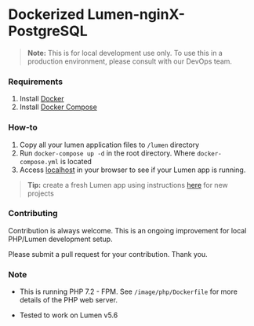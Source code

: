 # Dockerized Lumen-nginX-PostgreSQL

> **Note:** This is for local development use only. To use this in a production environment, please consult with our DevOps team.

### Requirements

1. Install [Docker](https://www.docker.com/community-edition)
2. Install [Docker Compose](https://docs.docker.com/compose/)

### How-to

1. Copy all your lumen application files to `/lumen` directory
2. Run `docker-compose up -d` in the root directory. Where `docker-compose.yml` is located
3. Access [localhost](http://localhost:8080) in your browser to see if your Lumen app is running.

> **Tip:** create a fresh Lumen app using instructions [here](https://lumen.laravel.com/docs/5.6#installing-lumen) for new projects

### Contributing

Contribution is always welcome. This is an ongoing improvement for local PHP/Lumen development setup.

Please submit a pull request for your contribution. Thank you.

### Note

- This is running PHP 7.2 - FPM. See `/image/php/Dockerfile` for more details of the PHP web server.

- Tested to work on Lumen v5.6
